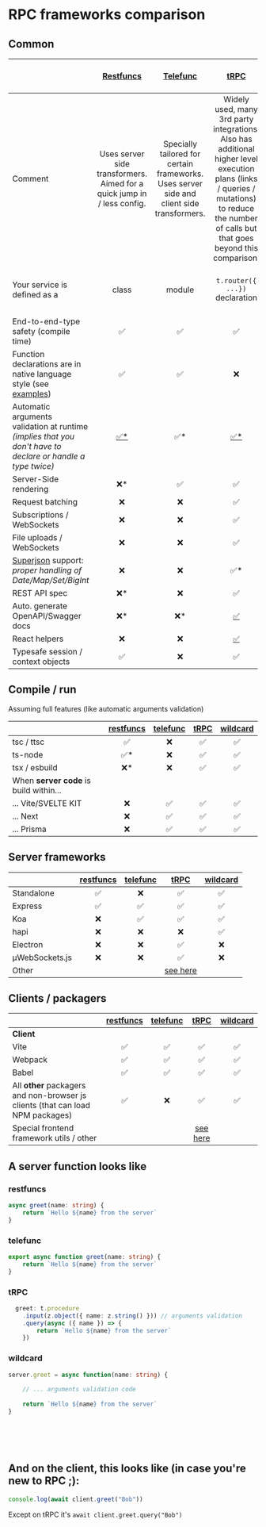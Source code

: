 # RPC frameworks comparison


## Common
|                                   | [Restfuncs](https://github.com/bogeeee/restfuncs) | [Telefunc](https://telefunc.com/) | [tRPC](https://trpc.io/) | [wildcard](https://github.com/brillout/wildcard-api) | gRPC | Deepkit RPC | Blitz RPC | Remult Backend methods | Phero
| :-------------------------------- | :---: | :-------------: | :--------------: | :--------------: | :--------------: | :--------------: | :--------------: | :--------------: |  :--------------: |  
| Comment | Uses server side transformers. Aimed for a quick jump in / less config.| Specially tailored for certain frameworks. Uses server side and client side transformers.| Widely used, many 3rd party integrations. Also has additional higher level execution plans (links / queries / mutations) to reduce the number of calls but that goes beyond this comparison. | Precedent of telefunc. Not maintained anymore. | TODO | TODO | TODO | TODO | TODO
Your service is defined as a | class | module | `t.router({ ...})` declaration | by adding functions to the `server` object
End-to-end-type safety (compile time)| ✅ | ✅  | ✅ | <a title="not very convenient" href="https://github.com/brillout/wildcard-api#typescript">❌*</a>
Function declarations are in  native language style (see <a href="#a-server-function-looks-like">examples</a>)| ✅ | ✅  | ❌ | ✅ |
Automatic arguments validation at runtime _(implies that you don't have to declare or handle a type twice)_ | <a title="Uses the typescript-rtti transformer to build and inspect types" href="https://typescript-rtti.org">✅*</a> | <span title="Server side code transformation is used (called shielding)">✅*</span>  | <a title="By declaring types as ZOD" href="https://github.com/colinhacks/zod">✅*</a> | ❌ |
Server-Side rendering | <span title="No special support but possible as the server is universal">❌*</span> | ✅ | ✅ | <a title="No special support but possible as the server is universal" href="https://github.com/brillout/wildcard-api#ssr">❌*</a>
Request batching | ❌ | ❌  | ✅ | ❌
Subscriptions / WebSockets | ❌ | ❌ | ✅ | ❌
File uploads / WebSockets | ❌ | ❌ | ✅ | ❌
[Superjson](https://www.npmjs.com/package/superjson) support: _proper handling of Date/Map/Set/BigInt_ | ❌ | ❌ | <span title="Needs to be cofigured in as a custom transfomer">✅*</span> | ❌ 
REST API spec | <span title="Planned">❌*</span> | ❌ | ✅ | ❌
Auto. generate OpenAPI/Swagger docs | <span title="Planned">❌*</span> | <span title="Planned">❌*</span> | <a href="https://github.com/jlalmes/trpc-openapi">✅</a> | ❌
React helpers | ❌ | ❌  | <a href="https://trpc.io/docs/react-query">✅</a> | ❌
Typesafe session / context objects | ✅ | ❌ | ✅ | ❌ |

## Compile / run
Assuming full features (like automatic arguments validation)

|                                   | [restfuncs](https://github.com/bogeeee/restfuncs) | [telefunc](https://telefunc.com/) | [tRPC](https://trpc.io/) | [wildcard](https://github.com/brillout/wildcard-api) | 
| :-------------------------------- | :---: | :-------------: | :--------------: | :--------------: |  
tsc / ttsc | ✅ | ❌  | ✅ | ✅
ts-node | <span title="with -C ttypescript">✅*</span> | ❌  | ✅ | ✅
tsx / esbuild | <span title="You can still use tsx in development where you don't need arguments validation.">❌*</span> | ❌ | ✅ | ✅
When **server code** is build within...|
... Vite/SVELTE KIT | ❌ | ✅ | ✅ | ✅
... Next | ❌ | ✅ | ✅ | ✅ 
... Prisma | ❌ | ✅ | ✅ | ✅

## Server frameworks

|                                   | [restfuncs](https://github.com/bogeeee/restfuncs) | [telefunc](https://telefunc.com/) | [tRPC](https://trpc.io/) | [wildcard](https://github.com/brillout/wildcard-api) | 
| :-------------------------------- | :---: | :-------------: | :--------------: | :--------------: | 
Standalone | ✅ | ❌ | ✅ | ✅
Express | ✅ | ✅  | ✅ | ✅
Koa | ❌ | ✅  | ✅ | ✅
hapi | ❌ | ❌  | ❌ | ✅
Electron | ❌ | ❌  | ✅ | ❌ 
µWebSockets.js | ❌ | ❌  | ✅ | ❌
Other |  |  | <a href="https://trpc.io/docs/awesome-trpc#library-adapters">see here</a>|


## Clients / packagers

|                                   | [restfuncs](https://github.com/bogeeee/restfuncs) | [telefunc](https://telefunc.com/) | [tRPC](https://trpc.io/) | [wildcard](https://github.com/brillout/wildcard-api) | 
| :-------------------------------- | :---: | :-------------: | :--------------: | :--------------: | 
**Client**  |
Vite | ✅ | ✅  | ✅ | ✅
Webpack | ✅ | ✅  | ✅ | ✅
Babel | ✅ | ✅  | ✅ | ✅
All **other** packagers and non-browser js clients (that can load NPM packages)| ✅ | ❌ | ✅ | ✅
Special frontend framework utils / other|  |  | <a href="https://trpc.io/docs/awesome-trpc#frontend-frameworks">see here</a>|


## A server function looks like

### restfuncs
````typescript
async greet(name: string) {
    return `Hello ${name} from the server`
}
````

### telefunc
````typescript
export async function greet(name: string) {
    return `Hello ${name} from the server`
}
````

### tRPC
````typescript
  greet: t.procedure    
    .input(z.object({ name: z.string() })) // arguments validation
    .query(async ({ name }) => {
        return `Hello ${name} from the server`
    })
````

### wildcard
````typescript
server.greet = async function(name: string) {    
    
    // ... arguments validation code
    
    return `Hello ${name} from the server`
}
````

<br/><br/><br/>

## And on the client, this looks like (in case you're new to RPC ;):

````typescript
console.log(await client.greet("Bob"))
````

Except on tRPC it's `await client.greet.query("Bob")`